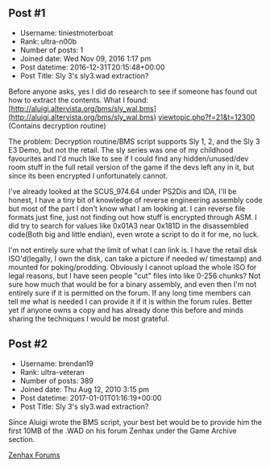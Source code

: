 ## Post #1
- Username: tiniestmoterboat
- Rank: ultra-n00b
- Number of posts: 1
- Joined date: Wed Nov 09, 2016 1:17 pm
- Post datetime: 2016-12-31T20:15:48+00:00
- Post Title: Sly 3's sly3.wad extraction?

Before anyone asks, yes I did do research to see if someone has found out how to extract the contents.
What I found:
[http://aluigi.altervista.org/bms/sly_wal.bms](http://aluigi.altervista.org/bms/sly_wal.bms)
[viewtopic.php?f=21&t=12300](http://forum.xentax.com/viewtopic.php?f=21&t=12300) (Contains decryption routine)

The problem:
Decryption routine/BMS script supports Sly 1, 2, and the Sly 3 E3 Demo, but not the retail. The sly series was one of my childhood favourites and I'd much like to see if I could find any hidden/unused/dev room stuff in the full retail version of the game if the devs left any in it, but since its been encrypted I unfortunately cannot.

I've already looked at the SCUS_974.64 under PS2Dis and IDA, I'll be honest, I have a tiny bit of knowledge of reverse engineering assembly code but most of the part I don't know what I am looking at. I can reverse file formats just fine, just not finding out how stuff is encrypted through ASM.
I did try to search for values like 0x01A3 near 0x181D in the disassembled code(Both big and little endian), even wrote a script to do it for me, no luck.

I'm not entirely sure what the limit of what I can link is. I have the retail disk ISO'd(legally, I own the disk, can take a picture if needed w/ timestamp) and mounted for poking/prodding. Obviously I cannot upload the whole ISO for legal reasons, but I have seen people "cut" files into like 0-256 chunks? Not sure how much that would be for a binary assembly, and even then I'm not entirely sure if it is permitted on the forum. If any long time members can tell me what is needed I can provide it if it is within the forum rules. Better yet if anyone owns a copy and has already done this before and minds sharing the techniques I would be most grateful.
## Post #2
- Username: brendan19
- Rank: ultra-veteran
- Number of posts: 389
- Joined date: Thu Aug 12, 2010 3:15 pm
- Post datetime: 2017-01-01T01:16:19+00:00
- Post Title: Sly 3's sly3.wad extraction?

Since Aluigi wrote the BMS script, your best bet would be to provide him the first 10MB of the .WAD on his forum Zenhax under the Game Archive section.

[Zenhax Forums](http://zenhax.com/index.php)
